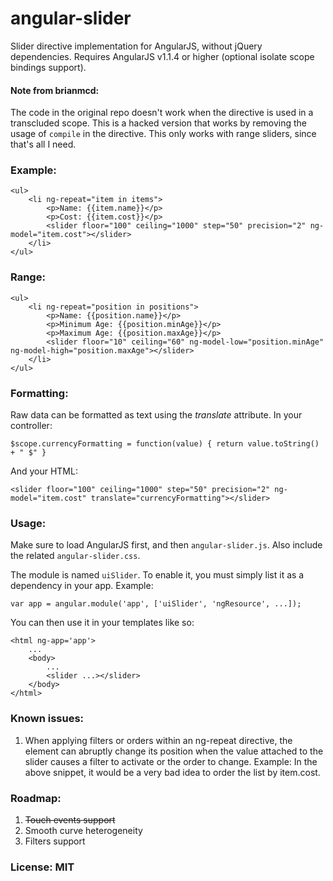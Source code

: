 angular-slider
==============

Slider directive implementation for AngularJS, without jQuery dependencies. Requires AngularJS v1.1.4 or higher (optional isolate scope bindings support).

#### Note from brianmcd: 
The code in the original repo doesn't work when the directive is used in a transcluded scope.
This is a hacked version that works by removing the usage of `compile` in the directive.
This only works with range sliders, since that's all I need.


### Example:

    <ul>
        <li ng-repeat="item in items">
            <p>Name: {{item.name}}</p>
            <p>Cost: {{item.cost}}</p> 
            <slider floor="100" ceiling="1000" step="50" precision="2" ng-model="item.cost"></slider>
        </li>
    </ul>

### Range:

    <ul>
        <li ng-repeat="position in positions">
            <p>Name: {{position.name}}</p>
            <p>Minimum Age: {{position.minAge}}</p> 
            <p>Maximum Age: {{position.maxAge}}</p> 
            <slider floor="10" ceiling="60" ng-model-low="position.minAge" ng-model-high="position.maxAge"></slider>
        </li>
    </ul>

### Formatting:

Raw data can be formatted as text using the _translate_ attribute.
In your controller:

    $scope.currencyFormatting = function(value) { return value.toString() + " $" }

And your HTML:

    <slider floor="100" ceiling="1000" step="50" precision="2" ng-model="item.cost" translate="currencyFormatting"></slider>
    
### Usage:

Make sure to load AngularJS first, and then `angular-slider.js`. Also include the related `angular-slider.css`.

The module is named `uiSlider`. To enable it, you must simply list it as a dependency in your app. Example:

    var app = angular.module('app', ['uiSlider', 'ngResource', ...]);
    
You can then use it in your templates like so:

    <html ng-app='app'>
        ...
        <body>
            ...
            <slider ...></slider>
        </body>
    </html>


### Known issues:
  
1. When applying filters or orders within an ng-repeat directive, the element can abruptly change its position when the value attached to the slider causes a filter to activate or the order to change. 
Example: In the above snippet, it would be a very bad idea to order the list by item.cost.

### Roadmap:

1. ~~Touch events support~~
2. Smooth curve heterogeneity
3. Filters support

### License: MIT
